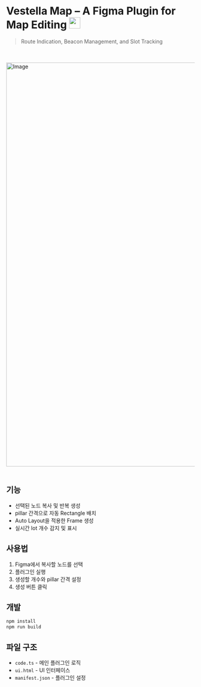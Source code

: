 # Vestella Map – A Figma Plugin for Map Editing <img width="30" height="30" src="https://github.com/user-attachments/assets/266fd179-fd5b-455f-8a9a-702db5d34d1a" />
> Route Indication, Beacon Management, and Slot Tracking
<br>
<br>

<img width="1920" height="1080" alt="Image" src="https://github.com/user-attachments/assets/3f8aed88-b5a8-42a6-b474-c2c67324b449" />

<br>
<br>

## 기능

- 선택된 노드 복사 및 반복 생성
- pillar 간격으로 자동 Rectangle 배치
- Auto Layout을 적용한 Frame 생성
- 실시간 lot 개수 감지 및 표시

## 사용법

1. Figma에서 복사할 노드를 선택
2. 플러그인 실행
3. 생성할 개수와 pillar 간격 설정
4. 생성 버튼 클릭

## 개발

```bash
npm install
npm run build
```

## 파일 구조

- `code.ts` - 메인 플러그인 로직
- `ui.html` - UI 인터페이스
- `manifest.json` - 플러그인 설정
